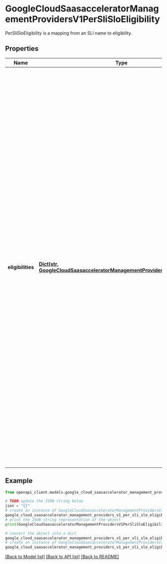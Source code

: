 # GoogleCloudSaasacceleratorManagementProvidersV1PerSliSloEligibility

PerSliSloEligibility is a mapping from an SLI name to eligibility.

## Properties

Name | Type | Description | Notes
------------ | ------------- | ------------- | -------------
**eligibilities** | [**Dict[str, GoogleCloudSaasacceleratorManagementProvidersV1SloEligibility]**](GoogleCloudSaasacceleratorManagementProvidersV1SloEligibility.md) | An entry in the eligibilities map specifies an eligibility for a particular SLI for the given instance. The SLI key in the name must be a valid SLI name specified in the Eligibility Exporter binary flags otherwise an error will be emitted by Eligibility Exporter and the oncaller will be alerted. If an SLI has been defined in the binary flags but the eligibilities map does not contain it, the corresponding SLI time series will not be emitted by the Eligibility Exporter. This ensures a smooth rollout and compatibility between the data produced by different versions of the Eligibility Exporters. If eligibilities map contains a key for an SLI which has not been declared in the binary flags, there will be an error message emitted in the Eligibility Exporter log and the metric for the SLI in question will not be emitted. | [optional] 

## Example

```python
from openapi_client.models.google_cloud_saasaccelerator_management_providers_v1_per_sli_slo_eligibility import GoogleCloudSaasacceleratorManagementProvidersV1PerSliSloEligibility

# TODO update the JSON string below
json = "{}"
# create an instance of GoogleCloudSaasacceleratorManagementProvidersV1PerSliSloEligibility from a JSON string
google_cloud_saasaccelerator_management_providers_v1_per_sli_slo_eligibility_instance = GoogleCloudSaasacceleratorManagementProvidersV1PerSliSloEligibility.from_json(json)
# print the JSON string representation of the object
print(GoogleCloudSaasacceleratorManagementProvidersV1PerSliSloEligibility.to_json())

# convert the object into a dict
google_cloud_saasaccelerator_management_providers_v1_per_sli_slo_eligibility_dict = google_cloud_saasaccelerator_management_providers_v1_per_sli_slo_eligibility_instance.to_dict()
# create an instance of GoogleCloudSaasacceleratorManagementProvidersV1PerSliSloEligibility from a dict
google_cloud_saasaccelerator_management_providers_v1_per_sli_slo_eligibility_from_dict = GoogleCloudSaasacceleratorManagementProvidersV1PerSliSloEligibility.from_dict(google_cloud_saasaccelerator_management_providers_v1_per_sli_slo_eligibility_dict)
```
[[Back to Model list]](../README.md#documentation-for-models) [[Back to API list]](../README.md#documentation-for-api-endpoints) [[Back to README]](../README.md)


